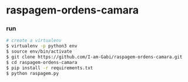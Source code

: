 # raspagem-ordens-camara

### run

```bash
# create a virtualenv
$ virtualenv -p python3 env
$ source env/bin/activate
$ git clone https://github.com/I-am-Gabi/raspagem-ordens-camara.git
$ cd raspagem-ordens-camara
$ pip install -r requirements.txt
$ python raspagem.py
```
